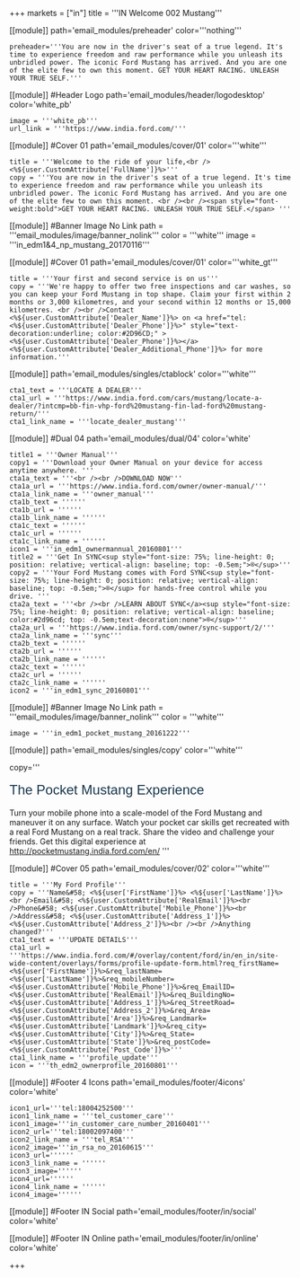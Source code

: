 +++
markets = ["in"]
title = '''IN Welcome 002 Mustang'''


[[module]]
path='email_modules/preheader'
color='''nothing'''

	preheader='''You are now in the driver's seat of a true legend. It's time to experience freedom and raw performance while you unleash its unbridled power. The iconic Ford Mustang has arrived. And you are one of the elite few to own this moment. GET YOUR HEART RACING. UNLEASH YOUR TRUE SELF.'''

[[module]] #Header Logo
path='email_modules/header/logodesktop'
color='white_pb'

	image = '''white_pb'''
	url_link = '''https://www.india.ford.com/'''

[[module]] #Cover 01
path='email_modules/cover/01'
color='''white'''
 
	title = '''Welcome to the ride of your life,<br /><%${user.CustomAttribute['FullName']}%>'''
	copy = '''You are now in the driver's seat of a true legend. It's time to experience freedom and raw performance while you unleash its unbridled power. The iconic Ford Mustang has arrived. And you are one of the elite few to own this moment. <br /><br /><span style="font-weight:bold">GET YOUR HEART RACING. UNLEASH YOUR TRUE SELF.</span> '''

[[module]] #Banner Image No Link
path = '''email_modules/image/banner_nolink'''
color = '''white'''
	image = '''in_edm1&4_np_mustang_20170116'''

[[module]] #Cover 01
path='email_modules/cover/01'
color='''white_gt'''
 
	title = '''Your first and second service is on us'''
	copy = '''We're happy to offer two free inspections and car washes, so you can keep your Ford Mustang in top shape. Claim your first within 2 months or 3,000 kilometres, and your second within 12 months or 15,000 kilometres. <br /><br />Contact <%${user.CustomAttribute['Dealer_Name']}%> on <a href="tel:<%${user.CustomAttribute['Dealer_Phone']}%>" style="text-decoration:underline; color:#2D96CD;" ><%${user.CustomAttribute['Dealer_Phone']}%></a> <%${user.CustomAttribute['Dealer_Additional_Phone']}%> for more information.'''

[[module]]
path='email_modules/singles/ctablock'
color='''white'''
	
	cta1_text = '''LOCATE A DEALER'''
	cta1_url = '''https://www.india.ford.com/cars/mustang/locate-a-dealer/?intcmp=bb-fin-vhp-ford%20mustang-fin-lad-ford%20mustang-return/'''
	cta1_link_name = '''locate_dealer_mustang'''

[[module]] #Dual 04
path='email_modules/dual/04'
color='white'

	title1 = '''Owner Manual'''
	copy1 = '''Download your Owner Manual on your device for access anytime anywhere. '''
	cta1a_text = '''<br /><br />DOWNLOAD NOW'''
	cta1a_url = '''https://www.india.ford.com/owner/owner-manual/'''
	cta1a_link_name = '''owner_manual'''
	cta1b_text = ''''''
	cta1b_url = ''''''
	cta1b_link_name = ''''''
	cta1c_text = ''''''
	cta1c_url = ''''''
	cta1c_link_name = ''''''
	icon1 = '''in_edm1_ownermannual_20160801'''
	title2 = '''Get In SYNC<sup style="font-size: 75%; line-height: 0; position: relative; vertical-align: baseline; top: -0.5em;">®</sup>'''
	copy2 = '''Your Ford Mustang comes with Ford SYNC<sup style="font-size: 75%; line-height: 0; position: relative; vertical-align: baseline; top: -0.5em;">®</sup> for hands-free control while you drive. '''
	cta2a_text = '''<br /><br />LEARN ABOUT SYNC</a><sup style="font-size: 75%; line-height: 0; position: relative; vertical-align: baseline; color:#2d96cd; top: -0.5em;text-decoration:none">®</sup>'''
	cta2a_url = '''https://www.india.ford.com/owner/sync-support/2/'''
	cta2a_link_name = '''sync'''
	cta2b_text = ''''''
	cta2b_url = ''''''
	cta2b_link_name = ''''''
	cta2c_text = ''''''
	cta2c_url = ''''''
	cta2c_link_name = ''''''
	icon2 = '''in_edm1_sync_20160801'''

[[module]] #Banner Image No Link
path = '''email_modules/image/banner_nolink'''
color = '''white'''

	image = '''in_edm1_pocket_mustang_20161222'''

[[module]]
path='email_modules/singles/copy'
color='''white'''

copy='''<br /><br /><span style="text-align:center; font-Size:24px; line-height: 30px; font-weight: normal; font-style: regular; color:#1B394E; font-family: 'Arial','Helvetica','Sans-Serif'; padding-bottom:20px;">The Pocket Mustang Experience</span><br /><br />Turn your mobile phone into a scale-model of the Ford Mustang and maneuver it on any surface. Watch your pocket car skills get recreated with a real Ford Mustang on a real track. Share the video and challenge your friends. Get this digital experience at <a href="http://pocketmustang.india.ford.com/en/" name="pocket_mustang" style="text-decoration:underline; color:#2D96CD;" >http://pocketmustang.india.ford.com/en/</a> '''

[[module]] #Cover 05
path='email_modules/cover/02'
color='''white'''

	title = '''My Ford Profile'''
	copy = '''Name&#58; <%${user['FirstName']}%> <%${user['LastName']}%><br />Email&#58; <%${user.CustomAttribute['RealEmail']}%><br />Phone&#58; <%${user.CustomAttribute['Mobile_Phone']}%><br />Address&#58; <%${user.CustomAttribute['Address_1']}%> <%${user.CustomAttribute['Address_2']}%><br /><br />Anything changed?'''
	cta1_text = '''UPDATE DETAILS'''
	cta1_url = '''https://www.india.ford.com/#/overlay/content/ford/in/en_in/site-wide-content/overlays/forms/profile-update-form.html?req_firstName=<%${user['FirstName']}%>&req_lastName=<%${user['LastName']}%>&req_mobileNumber=<%${user.CustomAttribute['Mobile_Phone']}%>&req_EmailID=<%${user.CustomAttribute['RealEmail']}%>&req_BuildingNo=<%${user.CustomAttribute['Address_1']}%>&req_StreetRoad=<%${user.CustomAttribute['Address_2']}%>&req_Area=<%${user.CustomAttribute['Area']}%>&req_Landmark=<%${user.CustomAttribute['Landmark']}%>&req_city=<%${user.CustomAttribute['City']}%>&req_State=<%${user.CustomAttribute['State']}%>&req_postCode=<%${user.CustomAttribute['Post_Code']}%>'''
	cta1_link_name = '''profile_update'''
	icon = '''th_edm2_ownerprofile_20160801'''

[[module]] #Footer 4 Icons
path='email_modules/footer/4icons'
color='white'

	icon1_url='''tel:18004252500'''
	icon1_link_name = '''tel_customer_care'''
	icon1_image='''in_customer_care_number_20160401'''
	icon2_url='''tel:18002097400'''
	icon2_link_name = '''tel_RSA'''
	icon2_image='''in_rsa_no_20160615'''
	icon3_url=''''''
	icon3_link_name = ''''''
	icon3_image=''''''
	icon4_url=''''''
	icon4_link_name = ''''''
	icon4_image=''''''
	
[[module]] #Footer IN Social
path='email_modules/footer/in/social'
color='white'

[[module]] #Footer IN Online
path='email_modules/footer/in/online'
color='white'

+++